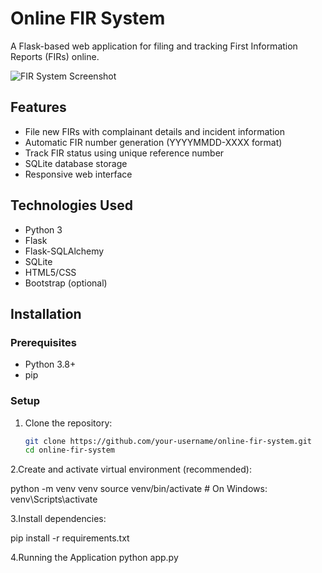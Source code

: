 # Online FIR System

A Flask-based web application for filing and tracking First Information Reports (FIRs) online.

![FIR System Screenshot](screenshot.png) <!-- Add a screenshot later -->

## Features

- File new FIRs with complainant details and incident information
- Automatic FIR number generation (YYYYMMDD-XXXX format)
- Track FIR status using unique reference number
- SQLite database storage
- Responsive web interface

## Technologies Used

- Python 3
- Flask
- Flask-SQLAlchemy
- SQLite
- HTML5/CSS
- Bootstrap (optional)

## Installation

### Prerequisites
- Python 3.8+
- pip

### Setup

1. Clone the repository:
   ```bash
   git clone https://github.com/your-username/online-fir-system.git
   cd online-fir-system

2.Create and activate virtual environment (recommended):


   python -m venv venv
source venv/bin/activate  # On Windows: venv\Scripts\activate

3.Install dependencies:

pip install -r requirements.txt

4.Running the Application
 python app.py